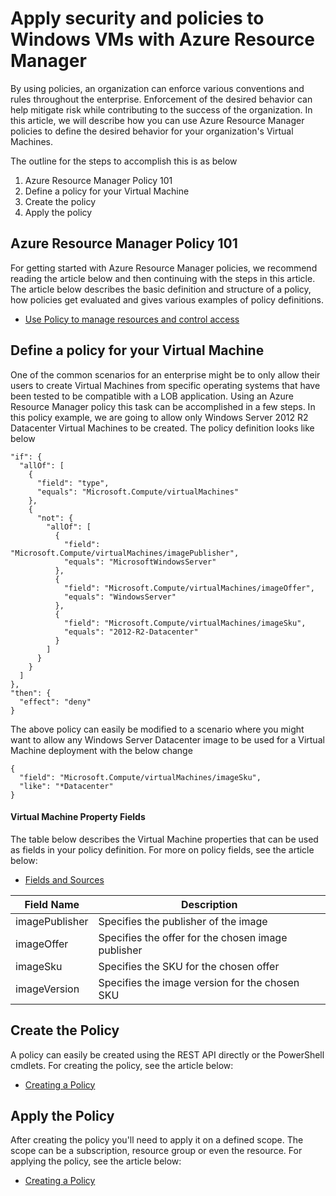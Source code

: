 <properties
    pageTitle="Enforce security with policies on Windows VMs in Azure | Azure"
    description="How to apply a policy to an Azure Resource Manager Windows Virtual Machine"
    services="virtual-machines-windows"
    documentationcenter=""
    author="singhkays"
    manager="timlt"
    editor=""
    tags="azure-resource-manager" />
<tags
    ms.assetid="0b71ba54-01db-43ad-9bca-8ab358ae141b"
    ms.service="virtual-machines-windows"
    ms.workload="infrastructure-services"
    ms.tgt_pltfrm="vm-windows"
    ms.devlang="na"
    ms.topic="article"
    ms.date="04/13/2016"
    wacn.date=""
    ms.author="kasing" />

# Apply security and policies to Windows VMs with Azure Resource Manager
By using policies, an organization can enforce various conventions and rules throughout the enterprise. Enforcement of the desired behavior can help mitigate risk while contributing to the success of the organization. In this article, we will describe how you can use Azure Resource Manager policies to define the desired behavior for your organization's Virtual Machines.

The outline for the steps to accomplish this is as below

1. Azure Resource Manager Policy 101
2. Define a policy for your Virtual Machine
3. Create the policy
4. Apply the policy

## Azure Resource Manager Policy 101
For getting started with Azure Resource Manager policies, we recommend reading the article below and then continuing with the steps in this article. The article below describes the basic definition and structure of a policy, how policies get evaluated and gives various examples of policy definitions.

* [Use Policy to manage resources and control access](/documentation/articles/resource-manager-policy/)

## Define a policy for your Virtual Machine
One of the common scenarios for an enterprise might be to only allow their users to create Virtual Machines from specific operating systems that have been tested to be compatible with a LOB application. Using an Azure Resource Manager policy this task can be accomplished in a few steps.
In this policy example, we are going to allow only Windows Server 2012 R2 Datacenter Virtual Machines to be created. The policy definition looks like below

    "if": {
      "allOf": [
        {
          "field": "type",
          "equals": "Microsoft.Compute/virtualMachines"
        },
        {
          "not": {
            "allOf": [
              {
                "field": "Microsoft.Compute/virtualMachines/imagePublisher",
                "equals": "MicrosoftWindowsServer"
              },
              {
                "field": "Microsoft.Compute/virtualMachines/imageOffer",
                "equals": "WindowsServer"
              },
              {
                "field": "Microsoft.Compute/virtualMachines/imageSku",
                "equals": "2012-R2-Datacenter"
              }
            ]
          }
        }
      ]
    },
    "then": {
      "effect": "deny"
    }

The above policy can easily be modified to a scenario where you might want to allow any Windows Server Datacenter image to be used for a Virtual Machine deployment with the below change

    {
      "field": "Microsoft.Compute/virtualMachines/imageSku",
      "like": "*Datacenter"
    }

#### Virtual Machine Property Fields
The table below describes the Virtual Machine properties that can be used as fields in your policy definition. For more on policy fields, see the article below:

* [Fields and Sources](/documentation/articles/resource-manager-policy/#conditions)

| Field Name | Description |
| --- | --- |
| imagePublisher |Specifies the publisher of the image |
| imageOffer |Specifies the offer for the chosen image publisher |
| imageSku |Specifies the SKU for the chosen offer |
| imageVersion |Specifies the image version for the chosen SKU |

## Create the Policy
A policy can easily be created using the REST API directly or the PowerShell cmdlets. For creating the policy, see the article below:

* [Creating a Policy](/documentation/articles/resource-manager-policy/)

## Apply the Policy
After creating the policy you'll need to apply it on a defined scope. The scope can be a subscription, resource group or even the resource. For applying the policy, see the article below:

* [Creating a Policy](/documentation/articles/resource-manager-policy/)
